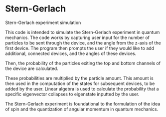 # Stern-Gerlach
Stern-Gerlach experiment simulation

This code is intended to simulate the Stern-Gerlach experiment in quantum mechanics.
The code works by capturing user input for the number of particles to be sent through the device,
and the angle from the z-axis of the first device. The program then prompts the user if they would like
to add additional, connected devices, and the angles of these devices.

Then, the probability of the particles exiting the top and bottom channels of the device are calculated. 

These probabilities are multiplied by the particle amount. This amount is then used in the computation of the states for subsequent devices, to be added by the user. 
Linear algebra is used to calculate the probability that a specific eigenvector collapses to eigenstate inputted by the user.

The Stern-Gerlach experiment is foundational to the formulation of the idea of spin and the quantization of angular momentum in quantum mechanics.

